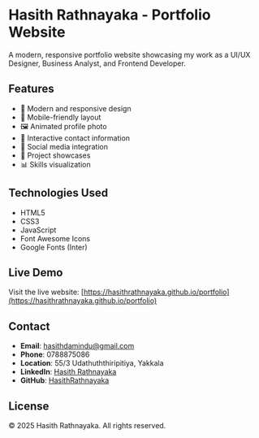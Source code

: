 # Hasith Rathnayaka - Portfolio Website

A modern, responsive portfolio website showcasing my work as a UI/UX Designer, Business Analyst, and Frontend Developer.

## Features

- 🎨 Modern and responsive design
- 📱 Mobile-friendly layout
- 🖼️ Animated profile photo
- 📧 Interactive contact information
- 🔗 Social media integration
- 💼 Project showcases
- 📊 Skills visualization

## Technologies Used

- HTML5
- CSS3
- JavaScript
- Font Awesome Icons
- Google Fonts (Inter)

## Live Demo

Visit the live website: [https://hasithrathnayaka.github.io/portfolio](https://hasithrathnayaka.github.io/portfolio)

## Contact

- **Email**: hasithdamindu@gmail.com
- **Phone**: 0788875086
- **Location**: 55/3 Udathuththiripitiya, Yakkala
- **LinkedIn**: [Hasith Rathnayaka](https://www.linkedin.com/in/hasith-rathnayaka-b95a40299)
- **GitHub**: [HasithRathnayaka](https://github.com/HasithRathnayaka)

## License

© 2025 Hasith Rathnayaka. All rights reserved.
